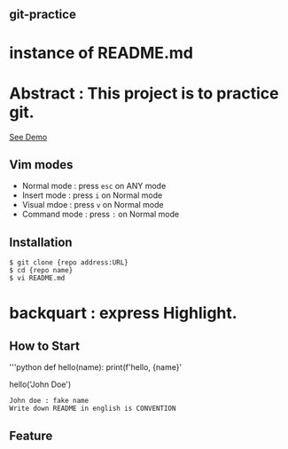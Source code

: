 ## git-practice

# instance of README.md
# Abstract : This project is to practice git.
[See Demo](https://www.google.com)


## Vim modes

- Normal mode : press `esc` on ANY mode
- Insert mode : press `i` on Normal mode
- Visual mdoe : press `v` on Normal mode
- Command mode : press `:` on Normal mode

## Installation 

```shell
$ git clone {repo address:URL}
$ cd {repo name}
$ vi README.md
```
# backquart : express Highlight. 


## How to Start

'''python
def hello(name):
    print(f'hello, {name}'

hello('John Doe')
```
John doe : fake name
Write down README in english is CONVENTION
```

## Feature


